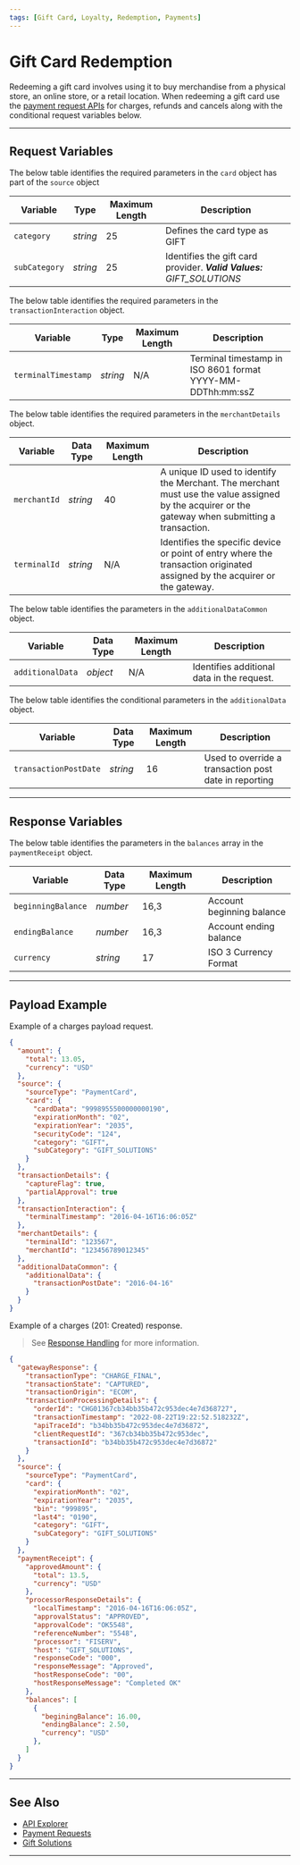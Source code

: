 ```yaml
---
tags: [Gift Card, Loyalty, Redemption, Payments]
---
```


# Gift Card Redemption

Redeeming a gift card involves using it to buy merchandise from a physical store, an online store, or a retail location. When redeeming a gift card use the [payment request APIs](?path=docs/Resources/API-Documents/Payments/Payments.md) for charges, refunds and cancels along with the conditional request variables below.

---

## Request Variables

<!--
type: tab
titles: card, transactionInteraction, merchantDetails, additionalDataCommon 
-->

The below table identifies the required parameters in the `card` object has part of the `source` object

|Variable | Type | Maximum Length | Description|
|---------|----------|----------------|---------|
| `category` | _string_ | 25 | Defines the card type as GIFT |
| `subCategory` | _string_ | 25 | Identifies the gift card provider. _**Valid Values:** GIFT_SOLUTIONS_ |

<!--
type: tab
-->

The below table identifies the required parameters in the `transactionInteraction` object.

|Variable | Type | Maximum Length | Description|
|---------|----------|----------------|---------|
| `terminalTimestamp` | _string_ | N/A | Terminal timestamp in ISO 8601 format YYYY-MM-DDThh:mm:ssZ |

<!--
type: tab
-->

The below table identifies the required parameters in the `merchantDetails` object.

| Variable | Data Type | Maximum Length | Description |
|---------|----------|----------------|---------|
| `merchantId` | _string_ | 40 | A unique ID used to identify the Merchant. The merchant must use the value assigned by the acquirer or the gateway when submitting a transaction. |
| `terminalId` | _string_ | N/A |Identifies the specific device or point of entry where the transaction originated assigned by the acquirer or the gateway. |

<!--
type: tab
-->

The below table identifies the parameters in the `additionalDataCommon` object.

| Variable | Data Type | Maximum Length | Description |
|---------|----------|----------------|---------|
| `additionalData` | _object_ | N/A |  Identifies additional data in the request. |

The below table identifies the conditional parameters in the `additionalData` object.

| Variable | Data Type | Maximum Length | Description |
|---------|----------|----------------|---------|
| `transactionPostDate` | _string_ | 16 | Used to override a transaction post date in reporting |

<!-- type: tab-end -->

---

## Response Variables

<!--
type: tab
titles: balances
-->

The below table identifies the parameters in the `balances` array in the `paymentReceipt` object.

| Variable | Data Type | Maximum Length | Description |
|---------|----------|----------------|---------|
| `beginningBalance` | _number_ | 16,3 | Account beginning balance |
| `endingBalance` | _number_ | 16,3 | Account ending balance
| `currency` | _string_ | 17 | ISO 3 Currency Format |

<!-- type: tab-end -->

---

## Payload Example

<!--
type: tab
titles: Request, Response
-->

Example of a charges payload request.

```json
{
  "amount": {
    "total": 13.05,
    "currency": "USD"
  },
  "source": {
    "sourceType": "PaymentCard",
    "card": {
      "cardData": "9998955500000000190",
      "expirationMonth": "02",
      "expirationYear": "2035",
      "securityCode": "124",
      "category": "GIFT",
      "subCategory": "GIFT_SOLUTIONS"
    }
  },
  "transactionDetails": {
    "captureFlag": true,
    "partialApproval": true
  },
  "transactionInteraction": {
    "terminalTimestamp": "2016-04-16T16:06:05Z"
  },
  "merchantDetails": {
    "terminalId": "123567",
    "merchantId": "123456789012345"
  },
  "additionalDataCommon": {
    "additionalData": {
      "transactionPostDate": "2016-04-16"
    }
  }
}
```

<!--
type: tab
-->

Example of a charges (201: Created) response.

<!-- theme: info -->
> See [Response Handling](?path=docs/Resources/Guides/Response-Codes/Response-Handling.md) for more information.

```json
{
  "gatewayResponse": {
    "transactionType": "CHARGE_FINAL",
    "transactionState": "CAPTURED",
    "transactionOrigin": "ECOM",
    "transactionProcessingDetails": {
      "orderId": "CHG01367cb34bb35b472c953dec4e7d368727",
      "transactionTimestamp": "2022-08-22T19:22:52.518232Z",
      "apiTraceId": "b34bb35b472c953dec4e7d36872",
      "clientRequestId": "367cb34bb35b472c953dec",
      "transactionId": "b34bb35b472c953dec4e7d36872"
    }
  },
  "source": {
    "sourceType": "PaymentCard",
    "card": {
      "expirationMonth": "02",
      "expirationYear": "2035",
      "bin": "999895",
      "last4": "0190",
      "category": "GIFT",
      "subCategory": "GIFT_SOLUTIONS"
    }
  },
  "paymentReceipt": {
    "approvedAmount": {
      "total": 13.5,
      "currency": "USD"
    },
    "processorResponseDetails": {
      "localTimestamp": "2016-04-16T16:06:05Z",
      "approvalStatus": "APPROVED",
      "approvalCode": "OK5548",
      "referenceNumber": "5548",
      "processor": "FISERV",
      "host": "GIFT_SOLUTIONS",
      "responseCode": "000",
      "responseMessage": "Approved",
      "hostResponseCode": "00",
      "hostResponseMessage": "Completed OK"
    },
    "balances": [
      {
        "beginingBalance": 16.00,
        "endingBalance": 2.50,
        "currency": "USD"
      },
    ]
  }
}
```

<!-- type: tab-end -->

---

## See Also

- [API Explorer](../api/?type=post&path=/payments/v1/refunds)
- [Payment Requests](?path=docs/Resources/API-Documents/Payments/Payments.md)
- [Gift Solutions](?path=docs/Resources/Guides/Payment-Sources/Gift/Gift-Solutions.md)
  
---
